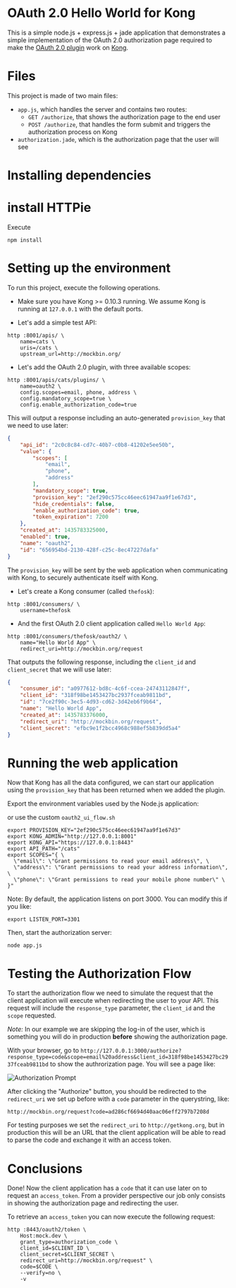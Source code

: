 # OAuth 2.0 Hello World for Kong

This is a simple node.js + express.js + jade application that demonstrates a simple implementation of the OAuth 2.0 authorization page required to make the [OAuth 2.0 plugin](http://getkong.org/plugins/oauth2-authentication) work on [Kong](getkong.org).

# Files

This project is made of two main files:

* `app.js`, which handles the server and contains two routes:
  * `GET /authorize`, that shows the authorization page to the end user
  * `POST /authorize`, that handles the form submit and triggers the authorization process on Kong
* `authorization.jade`, which is the authorization page that the user will see

# Installing dependencies

# install HTTPie

Execute

```shell
npm install
```

# Setting up the environment

To run this project, execute the following operations.

* Make sure you have Kong >= 0.10.3 running. We assume Kong is running at `127.0.0.1` with the default ports.

* Let's add a simple test API:

```shell
http :8001/apis/ \
	name=cats \
	uris=/cats \
	upstream_url=http://mockbin.org/
```

* Let's add the OAuth 2.0 plugin, with three available scopes:

```shell
http :8001/apis/cats/plugins/ \
	name=oauth2 \
	config.scopes=email, phone, address \
	config.mandatory_scope=true \
	config.enable_authorization_code=true
```

This will output a response including an auto-generated `provision_key` that we need to use later:

```json
{
    "api_id": "2c0c8c84-cd7c-40b7-c0b8-41202e5ee50b",
    "value": {
        "scopes": [
            "email",
            "phone",
            "address"
        ],
        "mandatory_scope": true,
        "provision_key": "2ef290c575cc46eec61947aa9f1e67d3",
        "hide_credentials": false,
        "enable_authorization_code": true,
        "token_expiration": 7200
    },
    "created_at": 1435783325000,
    "enabled": true,
    "name": "oauth2",
    "id": "656954bd-2130-428f-c25c-8ec47227dafa"
}
```

The `provision_key` will be sent by the web application when communicating with Kong, to securely authenticate itself with Kong.

* Let's create a Kong consumer (called `thefosk`):

```shell
http :8001/consumers/ \
	username=thefosk
```

* And the first OAuth 2.0 client application called `Hello World App`:

```shell
http :8001/consumers/thefosk/oauth2/ \
	name="Hello World App" \
    redirect_uri=http://mockbin.org/request
```

That outputs the following response, including the `client_id` and `client_secret` that we will use later:

```json
{
    "consumer_id": "a0977612-bd8c-4c6f-ccea-24743112847f",
    "client_id": "318f98be1453427bc2937fceab9811bd",
    "id": "7ce2f90c-3ec5-4d93-cd62-3d42eb6f9b64",
    "name": "Hello World App",
    "created_at": 1435783376000,
    "redirect_uri": "http://mockbin.org/request",
    "client_secret": "efbc9e1f2bcc4968c988ef5b839dd5a4"
}
```

# Running the web application

Now that Kong has all the data configured, we can start our application using the `provision_key` that has been returned when we added the plugin.

Export the environment variables used by the Node.js application:

or use the custom `oauth2_ui_flow.sh`

```shell
export PROVISION_KEY="2ef290c575cc46eec61947aa9f1e67d3"
export KONG_ADMIN="http://127.0.0.1:8001"
export KONG_API="https://127.0.0.1:8443"
export API_PATH="/cats"
export SCOPES="{ \
  \"email\": \"Grant permissions to read your email address\", \
  \"address\": \"Grant permissions to read your address information\", \
  \"phone\": \"Grant permissions to read your mobile phone number\" \
}"
```

Note: By default, the application listens on port 3000. You can modify this if you like:

```shell
export LISTEN_PORT=3301
```

Then, start the authorization server:

```shell
node app.js
```


# Testing the Authorization Flow

To start the authorization flow we need to simulate the request that the client application will execute when redirecting the user to your API. This request will include the `response_type` parameter, the `client_id` and the `scope` requested.

*Note:* In our example we are skipping the log-in of the user, which is something you will do in production **before** showing the authorization page.

With your browser, go to `http://127.0.0.1:3000/authorize?response_type=code&scope=email%20address&client_id=318f98be1453427bc2937fceab9811bd` to show the authrorization page. You will see a page like:

![Authorization Prompt](http://i.imgur.com/JdY0H0K.png)

After clicking the "Authorize" button, you should be redirected to the `redirect_uri` we set up before with a `code` parameter in the querystring, like:

```
http://mockbin.org/request?code=ad286cf6694d40aac06eff2797b7208d
```

For testing purposes we set the `redirect_uri` to `http://getkong.org`, but in production this will be an URL that the client application will be able to read to parse the code and exchange it with an access token.

# Conclusions

Done! Now the client application has a `code` that it can use later on to request an `access_token`. From a provider perspective our job only consists in showing the authorization page and redirecting the user.

To retrieve an `access_token` you can now execute the following request:

```shell
http :8443/oauth2/token \
    Host:mock.dev \
    grant_type=authorization_code \
    client_id=$CLIENT_ID \
    client_secret=$CLIENT_SECRET \
    redirect_uri=http://mockbin.org/request" \
    code=$CODE \
    --verify=no \
    -v
```

